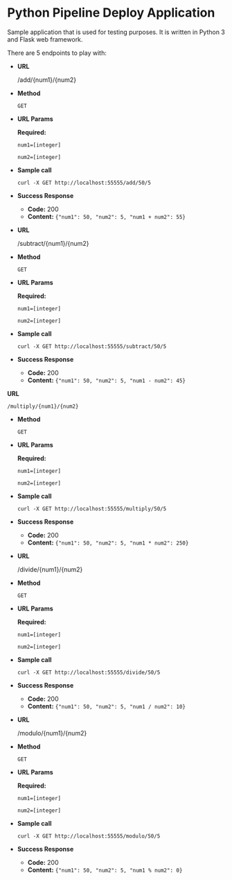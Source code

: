# Python Pipeline Deploy Application

Sample application that is used for testing purposes.
It is written in Python 3 and Flask web framework.

There are 5 endpoints to play with:

* **URL**

    /add/{num1}/{num2}

* **Method**

    `GET`

* **URL Params**

    **Required:**

    `num1=[integer]`

    `num2=[integer]`

* **Sample call**

    `curl -X GET http://localhost:55555/add/50/5`

* **Success Response**

    * **Code:** 200 <br />
    * **Content:** `{"num1": 50, "num2": 5, "num1 + num2": 55}`
  
    

* **URL**

    /subtract/{num1}/{num2}

* **Method**

    `GET`

* **URL Params**

    **Required:**

    `num1=[integer]`

    `num2=[integer]`

* **Sample call**

    `curl -X GET http://localhost:55555/subtract/50/5`

* **Success Response**

    * **Code:** 200 <br />
    * **Content:** `{"num1": 50, "num2": 5, "num1 - num2": 45}`



 **URL**

    /multiply/{num1}/{num2}

* **Method**

    `GET`

* **URL Params**

    **Required:**

    `num1=[integer]`

    `num2=[integer]`

* **Sample call**

    `curl -X GET http://localhost:55555/multiply/50/5`

* **Success Response**

    * **Code:** 200 <br />
    * **Content:** `{"num1": 50, "num2": 5, "num1 * num2": 250}`
  
    

* **URL**

    /divide/{num1}/{num2}

* **Method**

    `GET`

* **URL Params**

    **Required:**

    `num1=[integer]`

    `num2=[integer]`

* **Sample call**

    `curl -X GET http://localhost:55555/divide/50/5`

* **Success Response**

    * **Code:** 200 <br />
    * **Content:** `{"num1": 50, "num2": 5, "num1 / num2": 10}`
  
  
  
* **URL**

    /modulo/{num1}/{num2}

* **Method**

    `GET`

* **URL Params**

    **Required:**

    `num1=[integer]`

    `num2=[integer]`

* **Sample call**

    `curl -X GET http://localhost:55555/modulo/50/5`

* **Success Response**

    * **Code:** 200 <br />
    * **Content:** `{"num1": 50, "num2": 5, "num1 % num2": 0}`